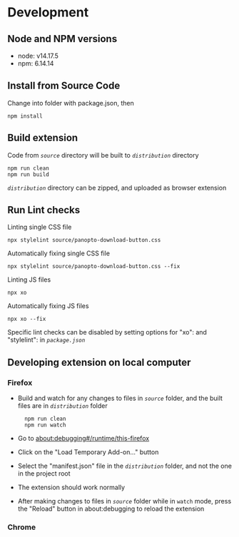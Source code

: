 # Development

## Node and NPM versions
- node: v14.17.5
- npm: 6.14.14

## Install from Source Code
Change into folder with package.json, then
```
npm install
```

## Build extension
Code from _`source`_ directory will be built to _`distribution`_ directory
```
npm run clean
npm run build
```

_`distribution`_ directory can be zipped, and uploaded as browser extension


## Run Lint checks
Linting single CSS file
```
npx stylelint source/panopto-download-button.css
```

Automatically fixing single CSS file
```
npx stylelint source/panopto-download-button.css --fix
```

Linting JS files
```
npx xo
```

Automatically fixing JS files
```
npx xo --fix
```

Specific lint checks can be disabled by setting options for "xo":  and "stylelint": in _`package.json`_


## Developing extension on local computer

### Firefox
- Build and watch for any changes to files in _`source`_ folder, and the built files are in _`distribution`_ folder

        npm run clean
        npm run watch
- Go to [about:debugging#/runtime/this-firefox](about:debugging#/runtime/this-firefox)
- Click on the "Load Temporary Add-on..." button
- Select the "manifest.json" file in the _`distribution`_ folder, and not the one in the project root
- The extension should work normally
- After making changes to files in _`source`_ folder while in `watch` mode, press the "Reload" button in about:debugging to reload the extension


### Chrome
